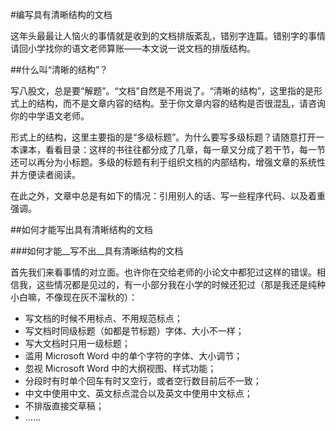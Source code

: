 #编写具有清晰结构的文档

这年头最最让人恼火的事情就是收到的文档排版紊乱，错别字连篇。错别字的事情请回小学找你的语文老师算账——本文说一说文档的排版结构。

##什么叫“清晰的结构”？

写八股文，总是要“解题”。“文档”自然是不用说了。“清晰的结构”，这里指的是形式上的结构，而不是文章内容的结构。至于你文章内容的结构是否很混乱，请咨询你的中学语文老师。

形式上的结构，这里主要指的是“多级标题”。为什么要写多级标题？请随意打开一本课本，看看目录：这样的书往往都分成了几章，每一章又分成了若干节，每一节还可以再分为小标题。多级的标题有利于组织文档的内部结构，增强文章的系统性并方便读者阅读。

在此之外，文章中总是有如下的情况：引用别人的话、写一些程序代码、以及着重强调。

##如何才能写出具有清晰结构的文档

###如何才能__写不出__具有清晰结构的文档

首先我们来看事情的对立面。也许你在交给老师的小论文中都犯过这样的错误。相信我，这些情况都是见过的，有一小部分我在小学的时候还犯过（那是我还是纯种小白嘛，不像现在灰不溜秋的）：

- 写文档的时候不用标点、不用规范标点；
- 写文档时同级标题（如都是节标题）字体、大小不一样；
- 写大文档时只用一级标题；
- 滥用 Microsoft Word 中的单个字符的字体、大小调节；
- 忽视 Microsoft Word 中的大纲视图、样式功能；
- 分段时有时单个回车有时又空行，或者空行数目前后不一致；
- 中文中使用中文、英文标点混合以及英文中使用中文标点；
- 不排版直接交草稿；
- ……




